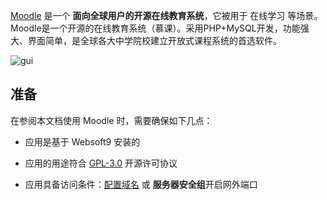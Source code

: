 [Moodle](https://moodle.com/) 是一个 **面向全球用户的开源在线教育系统**，它被用于 在线学习  等场景。Moodle是一个开源的在线教育系统（慕课）。采用PHP+MySQL开发，功能强大、界面简单，是全球各大中学院校建立开放式课程系统的首选软件。


![gui](https://libs.websoft9.com/Websoft9/DocsPicture/zh/moodle/moodlegui-websoft9.jpg)


## 准备

在参阅本文档使用 Moodle 时，需要确保如下几点：

- 应用是基于 Websoft9 安装的

- 应用的用途符合 [GPL-3.0](https://opensource.org/licenses/GPL-3.0) 开源许可协议

- 应用具备访问条件：[配置域名](./guide/appsetdomain) 或 **服务器安全组**开启网外端口